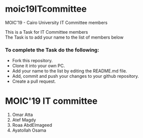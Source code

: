 # moic19ITcommittee
MOIC'19 - Cairo University IT Committee members

This is a Task for IT Committee members<br/>
The Task is to add your name to the list of members below<br/>


### To complete the Task do the following:
* Fork this repository.
* Clone it into your own PC.
* Add your name to the list by editing the README.md file.
* Add, commit and push your changes to your github repository.
* Create a pull request.


# MOIC'19 IT committee
<ol>
    <li>Omar Atta</li>
    <li>Atef Magdy</li>
    <li>Roaa AbdElmageed</li>
    <li>Ayatollah Osama</li>
</ol>